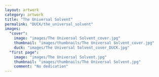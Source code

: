```yaml
---
layout: artwork
category: artwork
title: "The Universal Solvent"
permalink: "DUCK/the_universal_solvent"
images:
  "cover":
    image: "images/The Universal Solvent_cover.jpg"
    thumbnail: "images/thumbnails/The Universal Solvent_cover.jpg"
    duck: "images/The Universal Solvent_cover_DUCK.jpg"
  "first page":
    image: "images/The Universal Solvent.jpg"
    thumbnail: "images/thumbnails/The Universal Solvent.jpg"
    comment: "No dedication"
---
```


